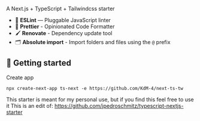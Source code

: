 A Next.js + TypeScript + Tailwindcss starter

- 📏 **ESLint** — Pluggable JavaScript linter
- 💖 **Prettier** - Opinionated Code Formatter
- 🖌 **Renovate** - Dependency update tool
- 🗂 **Absolute import** - Import folders and files using the `@` prefix

## 🚀 Getting started

Create app

```
npx create-next-app ts-next -e https://github.com/KdM-4/next-ts-tw
```

This starter is meant for my personal use, but if you find this feel free to use it
This is an edit of: https://github.com/jpedroschmitz/typescript-nextjs-starter
